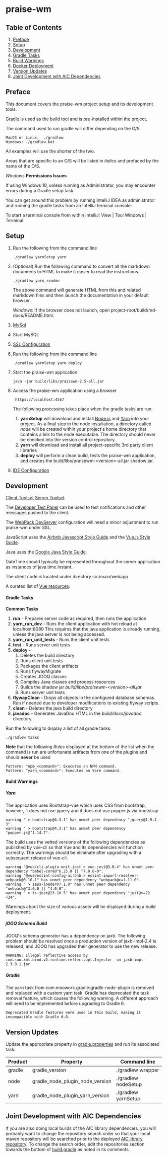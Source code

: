 # praise-wm

## Table of Contents

1.  [Preface](#preface)
1.  [Setup](#setup)
1.  [Development](#development)
1.  [Gradle Tasks](#gradle-tasks)
1.  [Build Warnings](#build-warnings)
1.  [Docker Deployment](docs/docker.md)
1.  [Version Updates](#version-updates)
1.  [Joint Development with AIC Dependencies](#joint-development-with-aic-dependencies)

## Preface
This document covers the praise-wm project setup and its development tools.

[Gradle][] is used as the build tool and is pre-installed within the project.

The command used to run gradle will differ depending on the O/S.

    MacOS or Linux:  ./gradlew
    Windows: ./gradlew.bat

All examples will use the shorter of the two.

Areas that are specific to an O/S will be listed in *italics* and prefaced by the name of the O/S.

*Windows*  **Permissions Issues**

If using Windows 10, unless running as Administrator, you may encounter errors during a Gradle setup task.

You can get around this problem by running IntelliJ IDEA as administrator and running the gradle tasks from an IntelliJ terminal console:

To start a terminal console from within IntelliJ: View | Tool Windows | Terminal


## Setup

1.  Run the following from the command line

        ./gradlew yarnSetup yarn

1.  (Optional) Run the following command to convert all the markdown documents to HTML to make it easier to read the instructions.

        ./gradlew yarn_readme

    The above command will generate HTML from this and related markdown files and then launch the documentation in your default browser.

    *Windows*: If the browser does not launch, open project-root/build/md-docs/README.html.


1. [MySql](docs/mysql.md)
1. Start MySQL
1. [SSL Configuration](docs/ssl.md)
1.  Run the following from the command line

        ./gradlew yarnSetup yarn deploy
1.  Start the praise-wm application

        java -jar build/libs/praisewm-2.5-all.jar

1. Access the praise-wm application using a browser

        https://localhost:4567

    The following processing takes place when the gradle tasks are run:

    1. **yarnSetup** will download and install [Node.js](https://nodejs.org/en/) and [Yarn](https://yarnpkg.com/en/) into your project. As a final step in the node installation, a directory called *node* will be created within your project's home directory that contains a link to the node executable. The directory should never be checked into the version control repository.
    1. **yarn** will download and install all project-specific 3rd party client libraries
    1. **deploy** will perform a clean build, tests the praise-wm application, and creates the build/libs/praisewm-\<version\>-all.jar shadow jar.

1. [IDE Configuration](docs/IntelliJ_IDEA.md)

## Development
[Client Toolset](docs/client_toolset.md)
[Server Toolset](docs/server_toolset.md)

The [Developer Test Panel](docs/developer_test_panel.md) can be used to test notifications and other messages pushed to the client. 

The [WebPack DevServer](docs/webpack_dev_server.md) configuration will need a minor adjustment to run praise-wm under SSL.

JavaScript uses the [Airbnb Javascript Style Guide][] and the [Vue.js Style Guide][].

Java uses the [Google Java Style Guide][].

DateTime should typically be represented throughout the server application as instances of java.time.Instant.

The client code is located under directory src/main/webapp

A curated list of [Vue resources][].

#### Gradle Tasks

**Common Tasks**

1. **run** - Prepares server code as required, then runs the application
1. **yarn_run_dev** -  Runs the client application with hot reload at localhost:8080
    This requires that the java application is already running, unless the java server is not being accessed.
1. **yarn_run_unit_tests** - Runs the client unit tests
1. **test** - Runs server unit tests
1.  **deploy** -
    1. Deletes the build directory
    1. Runs client unit tests
    1. Packages the client artifacts
    1. Runs flywayMigrate
    1. Creates JOOQ classes
    1. Compiles Java classes and process resources
    1. Builds the shadow jar *build/libs/praisewm-\<version\>-all.jar*
    1. Runs server unit tests
1. **flywayClean** - Drops all objects in the configured database schemas. Run if needed due to developer modifications to existing flyway scripts.
1. **clean** - Deletes the java build directory
1. **javadoc** - Generates JavaDoc HTML in the *build/docs/javadoc* directory.

Run the following to display a list of all gradle tasks:

    ./gradlew tasks

 **Note** that the following *Rules* displayed at the bottom of the list when the command is run are unfortunate artifacts from one of the plugins and should **never** be used

    Pattern: "npm_<command>": Executes an NPM command.
    Pattern: "yarn_<command>": Executes an Yarn command.

#### Build Warnings

##### Yarn

The application uses Bootstrap-vue which uses CSS from bootstrap, however, it does not use jquery and it does not use popper.js via bootstrap.

    warning " > bootstrap@4.3.1" has unmet peer dependency "jquery@1.9.1 - 3".
    warning " > bootstrap@4.3.1" has unmet peer dependency "popper.js@^1.14.7".

The build uses the vetted versions of the following dependencies as published by vue-cli so that Vue and its dependencies will function correctly. The warnings should be eliminate after upgrading with a subsequent release of vue-cli.

    warning "@vue/cli-plugin-unit-jest > vue-jest@3.0.4" has unmet peer dependency "babel-core@^6.25.0 || ^7.0.0-0".
    warning "@vue/eslint-config-airbnb > eslint-import-resolver-webpack@0.10.1" has unmet peer dependency "webpack@>=1.11.0".
    warning " > sass-loader@7.1.0" has unmet peer dependency "webpack@^3.0.0 || ^4.0.0".
    warning " > ts-jest@23.10.5" has unmet peer dependency "jest@>=22 <24".

Warnings about the size of various assets will be displayed during a build deployment.

##### jOOQ Schema Build

JOOQ's schema generator has a dependency on jaxb. The following problem should be resolved once a production version of jaxb-impl-2.4 is 
released, and JOOQ has upgraded their generator to use the new release.

    WARNING: Illegal reflective access by com.sun.xml.bind.v2.runtime.reflect.opt.Injector  on jaxb-impl-2.3.0.1.jar

##### Gradle

The yarn task from com.moowork.gradle:gradle-node-plugin is removed and replaced with a custom yarn task. Gradle has deprecated the task removal feature, which causes the following warning. A different approach will need to be implemented before upgrading to Gradle 6.

    Deprecated Gradle features were used in this build, making it incompatible with Gradle 6.0.
    
## Version Updates

 Update the appropriate property in [gradle.properties][] and run its associated task:

| Product | Property  | Command line |
| -------- | ---------- | --------- |
| gradle   | gradle_version | ./gradlew wrapper |
| node     | gradle_node_plugin_node_version | ./gradlew nodeSetup |
| yarn     | gradle_node_plugin_yarn_version | ./gradlew yarnSetup |


## Joint Development with AIC Dependencies

If you are also doing local builds of the AIC library dependencies, you will probably want to change the repository search order so that your local maven repository will be searched prior to the deployed [AIC library repository][]. To change the search order, edit the repositories section towards the bottom of [build.gradle][] as noted in its comments.


[Gradle]: https://gradle.org/
[Airbnb Javascript Style Guide]: https://github.com/airbnb/javascript
[Vue.js Style Guide]: https://vuejs.org/v2/style-guide/
[Google Java Style Guide]: https://google.github.io/styleguide/javaguide.html
[Vue resources]: https://github.com/vuejs/awesome-vue
[gradle.properties]: ./gradle.properties
[AIC library repository]: https://oss.sonatype.org/content/repositories/snapshots/
[build.gradle]: ./build.gradle
